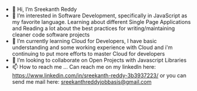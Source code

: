 - 👋 Hi, I’m Sreekanth Reddy
- 👀 I’m interested in Software Development, specifically in JavaScript as my favorite language. Learning about different Single Page Applications and Reading a lot about the best practices for writing/maintaining cleaner code software projects
- 🌱 I’m currently learning Cloud for Developers, I have basic understanding and some working experience with Cloud and i'm continuing to put more efforts to master Cloud for developers
- 💞️ I’m looking to collaborate on Open Projects with Javascript Libraries
- 📫 How to reach me ... Can reach me on my linkedIn here: https://www.linkedin.com/in/sreekanth-reddy-3b3937223/ or you can send me mail here: sreekanthreddyjobbasis@gmail.com

<!---
sreekanthreddy369/sreekanthreddy369 is a ✨ special ✨ repository because its `README.md` (this file) appears on your GitHub profile.
You can click the Preview link to take a look at your changes.
--->
